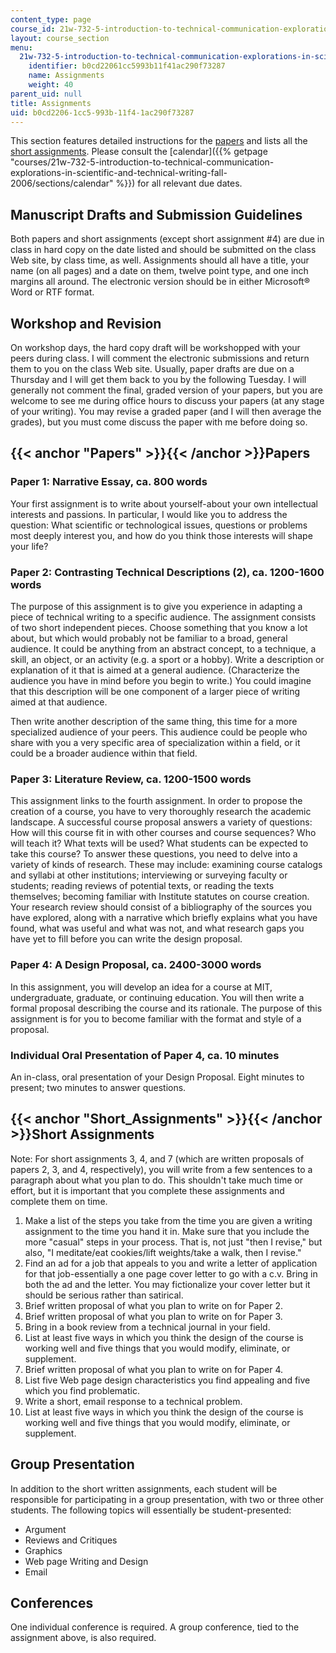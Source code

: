 ```yaml
---
content_type: page
course_id: 21w-732-5-introduction-to-technical-communication-explorations-in-scientific-and-technical-writing-fall-2006
layout: course_section
menu:
  21w-732-5-introduction-to-technical-communication-explorations-in-scientific-and-technical-writing-fall-2006:
    identifier: b0cd22061cc5993b11f41ac290f73287
    name: Assignments
    weight: 40
parent_uid: null
title: Assignments
uid: b0cd2206-1cc5-993b-11f4-1ac290f73287
---
```


This section features detailed instructions for the [papers](#Papers) and lists all the [short assignments](#Short_Assignments). Please consult the [calendar]({{% getpage "courses/21w-732-5-introduction-to-technical-communication-explorations-in-scientific-and-technical-writing-fall-2006/sections/calendar" %}}) for all relevant due dates.

Manuscript Drafts and Submission Guidelines
-------------------------------------------

Both papers and short assignments (except short assignment #4) are due in class in hard copy on the date listed and should be submitted on the class Web site, by class time, as well. Assignments should all have a title, your name (on all pages) and a date on them, twelve point type, and one inch margins all around. The electronic version should be in either Microsoft® Word or RTF format.

Workshop and Revision
---------------------

On workshop days, the hard copy draft will be workshopped with your peers during class. I will comment the electronic submissions and return them to you on the class Web site. Usually, paper drafts are due on a Thursday and I will get them back to you by the following Tuesday. I will generally not comment the final, graded version of your papers, but you are welcome to see me during office hours to discuss your papers (at any stage of your writing). You may revise a graded paper (and I will then average the grades), but you must come discuss the paper with me before doing so.

{{< anchor "Papers" >}}{{< /anchor >}}Papers
--------------------------------------------

### Paper 1: Narrative Essay, ca. 800 words

Your first assignment is to write about yourself-about your own intellectual interests and passions. In particular, I would like you to address the question: What scientific or technological issues, questions or problems most deeply interest you, and how do you think those interests will shape your life?

### Paper 2: Contrasting Technical Descriptions (2), ca. 1200-1600 words

The purpose of this assignment is to give you experience in adapting a piece of technical writing to a specific audience. The assignment consists of two short independent pieces. Choose something that you know a lot about, but which would probably not be familiar to a broad, general audience. It could be anything from an abstract concept, to a technique, a skill, an object, or an activity (e.g. a sport or a hobby). Write a description or explanation of it that is aimed at a general audience. (Characterize the audience you have in mind before you begin to write.) You could imagine that this description will be one component of a larger piece of writing aimed at that audience.

Then write another description of the same thing, this time for a more specialized audience of your peers. This audience could be people who share with you a very specific area of specialization within a field, or it could be a broader audience within that field.

### Paper 3: Literature Review, ca. 1200-1500 words

This assignment links to the fourth assignment. In order to propose the creation of a course, you have to very thoroughly research the academic landscape. A successful course proposal answers a variety of questions: How will this course fit in with other courses and course sequences? Who will teach it? What texts will be used? What students can be expected to take this course? To answer these questions, you need to delve into a variety of kinds of research. These may include: examining course catalogs and syllabi at other institutions; interviewing or surveying faculty or students; reading reviews of potential texts, or reading the texts themselves; becoming familiar with Institute statutes on course creation. Your research review should consist of a bibliography of the sources you have explored, along with a narrative which briefly explains what you have found, what was useful and what was not, and what research gaps you have yet to fill before you can write the design proposal.

### Paper 4: A Design Proposal, ca. 2400-3000 words

In this assignment, you will develop an idea for a course at MIT, undergraduate, graduate, or continuing education. You will then write a formal proposal describing the course and its rationale. The purpose of this assignment is for you to become familiar with the format and style of a proposal.

### Individual Oral Presentation of Paper 4, ca. 10 minutes

An in-class, oral presentation of your Design Proposal. Eight minutes to present; two minutes to answer questions.

{{< anchor "Short_Assignments" >}}{{< /anchor >}}Short Assignments
------------------------------------------------------------------

Note: For short assignments 3, 4, and 7 (which are written proposals of papers 2, 3, and 4, respectively), you will write from a few sentences to a paragraph about what you plan to do. This shouldn't take much time or effort, but it is important that you complete these assignments and complete them on time.

1.  Make a list of the steps you take from the time you are given a writing assignment to the time you hand it in. Make sure that you include the more "casual" steps in your process. That is, not just "then I revise," but also, "I meditate/eat cookies/lift weights/take a walk, then I revise."
2.  Find an ad for a job that appeals to you and write a letter of application for that job-essentially a one page cover letter to go with a c.v. Bring in both the ad and the letter. You may fictionalize your cover letter but it should be serious rather than satirical.
3.  Brief written proposal of what you plan to write on for Paper 2.
4.  Brief written proposal of what you plan to write on for Paper 3.
5.  Bring in a book review from a technical journal in your field.
6.  List at least five ways in which you think the design of the course is working well and five things that you would modify, eliminate, or supplement.
7.  Brief written proposal of what you plan to write on for Paper 4.
8.  List five Web page design characteristics you find appealing and five which you find problematic.
9.  Write a short, email response to a technical problem.
10.  List at least five ways in which you think the design of the course is working well and five things that you would modify, eliminate, or supplement.

Group Presentation
------------------

In addition to the short written assignments, each student will be responsible for participating in a group presentation, with two or three other students. The following topics will essentially be student-presented:

*   Argument
*   Reviews and Critiques
*   Graphics
*   Web page Writing and Design
*   Email

Conferences
-----------

One individual conference is required. A group conference, tied to the assignment above, is also required.
